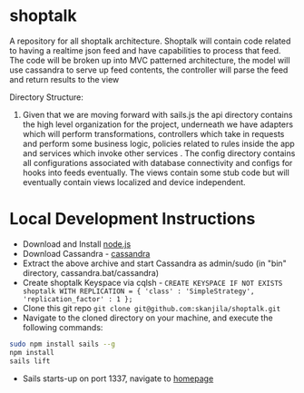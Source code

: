 # shoptalk
A repository for all shoptalk architecture.  Shoptalk will contain code related to having a realtime json feed and have capabilities to process that feed.
The code will be broken up into MVC patterned architecture, the model will use cassandra to serve up feed contents, the controller will parse the feed and return results to the view

Directory Structure:
1) Given that we are moving forward with sails.js the api directory contains the high level organization for the project,
underneath we have adapters which will perform transformations, controllers which take in requests and perform some business logic,
policies related to rules inside the app and services which invoke other services .  The config directory contains all
configurations associated with database connectivity and configs for hooks into feeds eventually.  The views contain some
stub code but will eventually contain views localized and device independent.

# Local Development Instructions
* Download and Install [node.js](https://nodejs.org/download/)
* Download Cassandra - [cassandra](http://www.apache.org/dyn/closer.cgi?path=/cassandra/2.0.14/apache-cassandra-2.0.14-bin.tar.gz)
* Extract the above archive and start Cassandra as admin/sudo (in "bin" directory, cassandra.bat/cassandra)
* Create shoptalk Keyspace via cqlsh - `CREATE KEYSPACE IF NOT EXISTS shoptalk WITH REPLICATION = { 'class' : 'SimpleStrategy', 'replication_factor' : 1 };`
* Clone this git repo `git clone git@github.com:skanjila/shoptalk.git`
* Navigate to the cloned directory on your machine, and execute the following commands:

```bash
sudo npm install sails --g
npm install
sails lift
```
* Sails starts-up on port 1337, navigate to [homepage](http://localhost:1337/)
